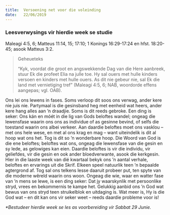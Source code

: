 ```yaml
---
title:  Versoening net voor die voleinding
date:   22/06/2019
---
```


### Leesverwysings vir hierdie week se studie 
Maleagi 4:5, 6; Matteus 11:14, 15; 17:10; 1 Konings 16:29-17:24 en hfst. 18:20-45; asook Matteus 3:2.

> <p>Geheueteks</p>
> “Kyk, voordat die groot en angswekkende Dag van die Here aanbreek, stuur Ek die profeet Elia na julle toe. Hy sal ouers met hulle kinders versoen en kinders met hulle ouers. As dit nie gebeur nie, sal Ek die land met vernietiging tref” (Maleagi 4:5, 6; NAB, woordorde effens aangepas; vgl. OAB).

Ons lei ons lewens in fases. Soms verloop dit soos ons verwag, ander kere nie juis nie. Partymaal is die gesinsband heg met eenheid wat heers, ander kere hang alles aan ’n draadjie. Soms is dit reeds gebroke. Een ding is seker: Ons kán en móét in die lig van Gods beloftes wandel; ongeag die lewensfase waarin ons ons as individue of as gesinne bevind, of selfs die toestand waarin ons albei verkeer. Aan daardie beloftes moet ons vasklou – met ons hele wese, en met al ons krag en mag – want uiteindelik is dit al hoop wat ons het. Tog is dit so ’n wonderbare hoop. Die Woord van God is die ene beloftes; beloftes wat ons, ongeag die lewensfase van die gesin en sy lede, as gelowiges kan eien. Daardie beloftes is vir die individu, vir geliefdes, vir die gesin en ook ander bloedverwante, asook die kerkgesin. Hier in die laaste week van dié kwartaal bekyk ons ’n aantal verhale, beloftes en ervarings uit die Skrif. Elkeen speel natuurlik teen ’n bepaalde agtergrond af. Tog sal ons telkens lesse daaruit probeer put, ten spyte van die moderne wêreld waarin ons woon. Ongeag die wie, waar en watter fase van ’n mens se lewe, is een ding seker: Dat jy waarskynlik met persoonlike stryd, vrees en bekommernis te kampe het. Gelukkig aanbid ons ’n God wat bewus van ons stryd teen struikelblok en uitdaging is. Wat meer is, Hy is die God wat – en dit kan ons vir seker weet – reeds daardie probleme voor is! 

_*Bestudeer hierdie week se les as voorbereiding vir Sabbat 29 Junie._